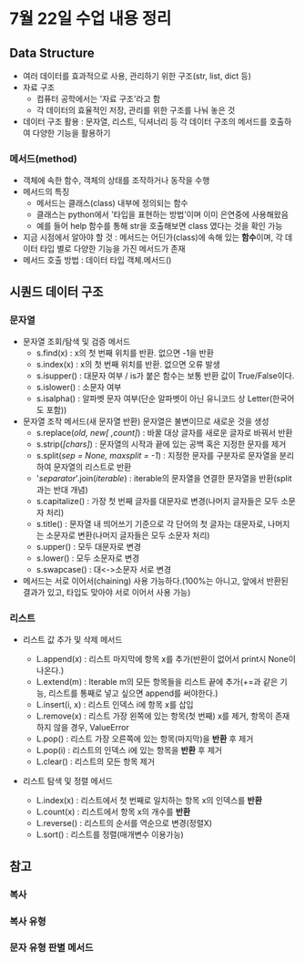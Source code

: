 # 7월 22일 수업 내용 정리

## Data Structure
- 여러 데이터를 효과적으로 사용, 관리하기 위한 구조(str, list, dict 등)
- 자료 구조
    - 컴퓨터 공학에서는 '자료 구조'라고 함
    - 각 데이터의 효율적인 저장, 관리를 위한 구조를 나눠 놓은 것
- 데이터 구조 활용 : 문자열, 리스트, 딕셔너리 등 각 데이터 구조의 메서드를 호출하여 다양한 기능을 활용하기

### 메서드(method)
- 객체에 속한 함수, 객체의 상태를 조작하거나 동작을 수행
- 메서드의 특징
    - 메서드는 클래스(class) 내부에 정의되는 함수
    - 클래스는 python에서 '타입을 표현하는 방법'이며 이미 은연중에 사용해왔음
    - 예를 들어 help 함수를 통해 str을 호출해보면 class 였다는 것을 확인 가능
- 지금 시점에서 알아야 할 것 : 메서드는 어딘가(class)에 속해 있는 **함수**이며, 각 데이터 타입 별로 다양한 기능을 가진 메서드가 존재
- 메서드 호출 방법 : 데이터 타입 객체.메서드()

## 시퀀드 데이터 구조
### 문자열
- 문자열 조회/탐색 및 검증 메서드
    - s.find(x) : x의 첫 번째 위치를 반환. 없으면 -1을 반환
    - s.index(x) : x의 첫 번째 위치를 반환. 없으면 오류 발생
    - s.isupper() : 대문자 여부 / is가 붙은 함수는 보통 반환 값이 True/False이다.
    - s.islower() : 소문자 여부
    - s.isalpha() : 알파벳 문자 여부(단순 알파벳이 아닌 유니코드 상 Letter(한국어도 포함))
- 문자열 조작 메서드(새 문자열 반환) 문자열은 불변이므로 새로운 것을 생성
    - s.replace(*old, new[ ,count]*) : 바꿀 대상 글자를 새로운 글자로 바꿔서 반환
    - s.strip(*[chars]*) : 문자열의 시작과 끝에 있는 공백 혹은 지정한 문자를 제거
    - s.split(*sep = None, maxsplit = -1*) : 지정한 문자를 구분자로 문자열을 분리하여 문자열의 리스트로 반환
    - '*separator*'.join(*iterable*) : iterable의 문자열을 연결한 문자열을 반환(split과는 반대 개념)
    - s.capitalize() : 가장 첫 번째 글자를 대문자로 변경(나머지 글자들은 모두 소문자 처리)
    - s.title() : 문자열 내 띄어쓰기 기준으로 각 단어의 첫 글자는 대문자로, 나머지는 소문자로 변환(나머지 글자들은 모두 소문자 처리)
    - s.upper() : 모두 대문자로 변경
    - s.lower() : 모두 소문자로 변경
    - s.swapcase() : 대<->소문자 서로 변경
- 메서드는 서로 이어서(chaining) 사용 가능하다.(100%는 아니고, 앞에서 반환된 결과가 있고, 타입도 맞아야 서로 이어서 사용 가능)

### 리스트
- 리스트 값 추가 및 삭제 메서드
    - L.append(x) : 리스트 마지막에 항목 x를 추가(반환이 없어서 print시 None이 나온다.)
    - L.extend(m) : Iterable m의 모든 항목들을 리스트 끝에 추가(+=과 같은 기능, 리스트를 통째로 넣고 싶으면 append를 써야한다.)
    - L.insert(i, x) : 리스트 인덱스 i에 항목 x를 삽입
    - L.remove(x) : 리스트 가장 왼쪽에 있는 항목(첫 번째) x를 제거, 항목이 존재하지 않을 경우, ValueError
    - L.pop() : 리스트 가장 오른쪽에 있는 항목(마지막)을 **반환** 후 제거
    - L.pop(i) : 리스트의 인덱스 i에 있는 항목을 **반환** 후 제거
    - L.clear() : 리스트의 모든 항목 제거

- 리스트 탐색 및 정렬 메서드
    - L.index(x) : 리스트에서 첫 번째로 일치하는 항목 x의 인덱스를 **반환**
    - L.count(x) : 리스트에서 항목 x의 개수를 **반환**
    - L.reverse() : 리스트의 순서를 역순으로 변경(정렬X)
    - L.sort() : 리스트를 정렬(매개변수 이용가능)

## 참고
### 복사
### 복사 유형
### 문자 유형 판별 메서드
